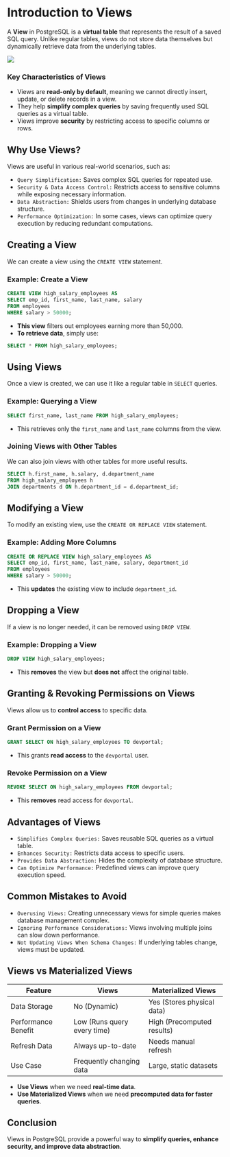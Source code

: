 # Introduction to Views
A **View** in PostgreSQL is a **virtual table** that represents the result of a saved SQL query. Unlike regular tables, views do not store data themselves but dynamically retrieve data from the underlying tables.

[![](https://markdown-videos-api.jorgenkh.no/youtube/RhqBAITBQUs)](https://youtu.be/RhqBAITBQUs)

### Key Characteristics of Views
* Views are **read-only by default**, meaning we cannot directly insert, update, or delete records in a view.
* They help **simplify complex queries** by saving frequently used SQL queries as a virtual table.
* Views improve **security** by restricting access to specific columns or rows.

## Why Use Views?
Views are useful in various real-world scenarios, such as:
* `Query Simplification:` Saves complex SQL queries for repeated use.
* `Security & Data Access Control:` Restricts access to sensitive columns while exposing necessary information.
* `Data Abstraction:` Shields users from changes in underlying database structure.
* `Performance Optimization:` In some cases, views can optimize query execution by reducing redundant computations.

## Creating a View
We can create a view using the `CREATE VIEW` statement.

### Example: Create a View
```sql
CREATE VIEW high_salary_employees AS
SELECT emp_id, first_name, last_name, salary
FROM employees
WHERE salary > 50000;
```
* **This view** filters out employees earning more than 50,000.
* **To retrieve data**, simply use:
```sql
SELECT * FROM high_salary_employees;
```

## Using Views
Once a view is created, we can use it like a regular table in `SELECT` queries.

### Example: Querying a View
```sql
SELECT first_name, last_name FROM high_salary_employees;
```
* This retrieves only the `first_name` and `last_name` columns from the view.

### Joining Views with Other Tables
We can also join views with other tables for more useful results.

```sql
SELECT h.first_name, h.salary, d.department_name
FROM high_salary_employees h
JOIN departments d ON h.department_id = d.department_id;
```

## Modifying a View
To modify an existing view, use the `CREATE OR REPLACE VIEW` statement.

### Example: Adding More Columns
```sql
CREATE OR REPLACE VIEW high_salary_employees AS
SELECT emp_id, first_name, last_name, salary, department_id
FROM employees
WHERE salary > 50000;
```
* This **updates** the existing view to include `department_id`.

## Dropping a View
If a view is no longer needed, it can be removed using `DROP VIEW`.

### Example: Dropping a View
```sql
DROP VIEW high_salary_employees;
```
* This **removes** the view but **does not** affect the original table.

## Granting & Revoking Permissions on Views
Views allow us to **control access** to specific data.

### Grant Permission on a View
```sql
GRANT SELECT ON high_salary_employees TO devportal;
```
* This grants **read access** to the `devportal` user.

### Revoke Permission on a View
```sql
REVOKE SELECT ON high_salary_employees FROM devportal;
```
* This **removes** read access for `devportal`.

## Advantages of Views
* `Simplifies Complex Queries:` Saves reusable SQL queries as a virtual table.
* `Enhances Security:` Restricts data access to specific users.
* `Provides Data Abstraction:` Hides the complexity of database structure.
* `Can Optimize Performance:` Predefined views can improve query execution speed.

## Common Mistakes to Avoid
* `Overusing Views:` Creating unnecessary views for simple queries makes database management complex.
* `Ignoring Performance Considerations:` Views involving multiple joins can slow down performance.
* `Not Updating Views When Schema Changes:` If underlying tables change, views must be updated.

## Views vs Materialized Views
| Feature                | Views                         | Materialized Views           |
|------------------------|-----------------------------|------------------------------|
| Data Storage          | No (Dynamic)                 | Yes (Stores physical data)   |
| Performance Benefit   | Low (Runs query every time)  | High (Precomputed results)   |
| Refresh Data         | Always up-to-date            | Needs manual refresh         |
| Use Case              | Frequently changing data     | Large, static datasets       |

* **Use Views** when we need **real-time data**.
* **Use Materialized Views** when we need **precomputed data for faster queries**.

## Conclusion
Views in PostgreSQL provide a powerful way to **simplify queries, enhance security, and improve data abstraction**.